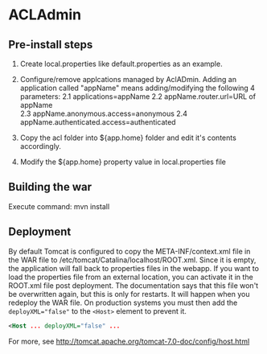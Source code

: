 ACLAdmin
========

Pre-install steps
-----------------

1. Create local.properties like default.properties as an example.

2. Configure/remove applcations managed by AclADmin. Adding an application called "appName" means adding/modifying the following 4 parameters:
    2.1 applications=appName
    2.2 appName.router.url=URL of appName	
    2.3 appName.anonymous.access=anonymous
    2.4 appName.authenticated.access=authenticated

3. Copy the acl folder into ${app.home} folder and edit it's contents accordingly.

4. Modify the ${app.home} property value in local.properties file


Building the war
----------------

Execute command: mvn install

Deployment
----------
By default Tomcat is configured to copy the META-INF/context.xml file in the WAR file to /etc/tomcat/Catalina/localhost/ROOT.xml. Since it is empty, the application will fall back to properties files in the webapp. If you want to load the properties file from an external location, you can activate it in the ROOT.xml file post deployment. The documentation says that this file won't be overwritten again, but this is only for restarts. It will happen when you redeploy the WAR file. On production systems you must then add the `deployXML="false"` to the `<Host>` element to prevent it.
```xml
<Host ... deployXML="false" ...
```
For more, see http://tomcat.apache.org/tomcat-7.0-doc/config/host.html
